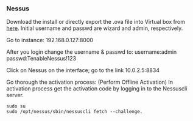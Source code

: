 ### Nessus
Download the install or directly export the .ova file into Virtual box from [here](https://www.tenable.com/downloads/tenable-appliance?loginAttempted=true#tenablecore-nessus). 
Initial username and passwd are wizard and admin, respectively.

Go to instance: 192.168.0.127:8000

After you login change the username & passwd to:
username:admin passwd:TenableNessus!123

Click on Nessus on the interface; go to the link 10.0.2.5:8834

Go thorough the activation process: (Perform Offline Activation)
  In activation process get the activation code by logging in to the Nessuscli server.
  ```
  sudo su
  sudo /opt/nessus/sbin/nessuscli fetch --challenge.
  ```
